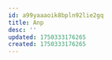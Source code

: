 ```yaml
---
id: a99yaaaoik8bpln92lie2gq
title: Anp
desc: ''
updated: 1750333176265
created: 1750333176265
---
```

